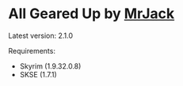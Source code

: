 All Geared Up by [MrJack](http://forums.bethsoft.com/user/781645-mrjack/)
=============
Latest version: 2.1.0

Requirements:
- Skyrim (1.9.32.0.8)
- SKSE (1.7.1)
